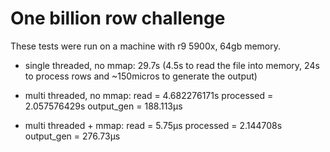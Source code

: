 # One billion row challenge

These tests were run on a machine with r9 5900x, 64gb memory.


* single threaded, no mmap: 29.7s (4.5s to read the file into memory, 24s to process rows and ~150micros to generate the output)

* multi threaded, no mmap: read = 4.682276171s processed = 2.057576429s output_gen = 188.113µs

* multi threaded + mmap: read = 5.75µs processed = 2.144708s output_gen = 276.73µs

